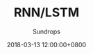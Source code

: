 ---
layout:     post
title:      "RNN/LSTM"
csdn-url:   "https://blog.csdn.net/u013010889/article/details/79507177"
date:       2018-03-13 12:00:00+0800
author:     "Sundrops"
header-img: "img/home-bg-faye.png"
catalog: true
tags:
    - deep learning基础学习
    - RNN
---